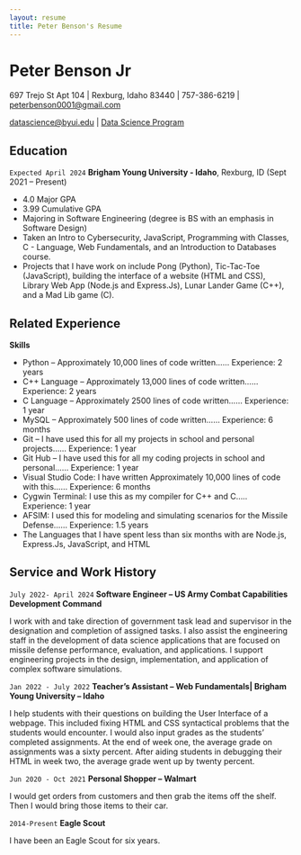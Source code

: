 ```yaml
---
layout: resume
title: Peter Benson's Resume
---
```

# Peter Benson Jr
697 Trejo St Apt 104 | Rexburg, Idaho 83440 | 757-386-6219 | peterbenson0001@gmail.com

<div id="webaddress">
<a href="datascience@byui.edu">datascience@byui.edu</a>
| <a href="https://byuidatascience.github.io/development.html">Data Science Program</a>
</div>

<!-- https://www.monique.tech/the-art-of-markdown -->


## Education

`Expected April 2024` 
__Brigham Young University - Idaho__, Rexburg, ID (Sept 2021 – Present)

- 4.0 Major GPA
- 3.99 Cumulative GPA
- Majoring in Software Engineering (degree is BS with an emphasis in Software Design)
- Taken an Intro to Cybersecurity, JavaScript, Programming with Classes, C - Language, Web Fundamentals, and an Introduction to Databases course.
- Projects that I have work on include Pong (Python), Tic-Tac-Toe (JavaScript), building the interface of a website (HTML and CSS), Library Web App (Node.js and Express.Js), Lunar Lander Game (C++), and a Mad Lib game (C).


## Related Experience
__Skills__

- Python – Approximately 10,000 lines of code written…… Experience: 2 years
- C++ Language – Approximately 13,000 lines of code written…… Experience: 2 years
- C Language – Approximately 2500 lines of code written…… Experience: 1 year
- MySQL – Approximately 500 lines of code written…… Experience: 6 months
- Git – I have used this for all my projects in school and personal projects…… Experience: 1 year
- Git Hub – I have used this for all my coding projects in school and personal…… Experience: 1 year
- Visual Studio Code: I have written Approximately 10,000 lines of code with this…… Experience: 6 months
- Cygwin Terminal: I use this as my compiler for C++ and C….. Experience: 1 year
- AFSIM: I used this for modeling and simulating scenarios for the Missile Defense…… Experience: 1.5 years
- The Languages that I have spent less than six months with are Node.js, Express.Js, JavaScript, and HTML

## Service and Work History

`July 2022- April 2024`
__Software Engineer – US Army Combat Capabilities Development Command__

I work with and take direction of government task lead and supervisor in the designation and completion of assigned tasks. I also assist the engineering staff in the development of data science applications that are focused on missile defense performance, evaluation, and applications. I support engineering projects in the design, implementation, and application of complex software simulations.

`Jan 2022 - July 2022` 
__Teacher’s Assistant – Web Fundamentals| Brigham Young University – Idaho__

I help students with their questions on building the User Interface of a webpage. This included fixing HTML and CSS syntactical problems that the students would encounter. I would also input grades as the students’ completed assignments. At the end of week one, the average grade on assignments was a sixty percent. After aiding students in debugging their HTML in week two, the average grade went up by twenty percent.

`Jun 2020 - Oct 2021` 
__Personal Shopper – Walmart__

I would get orders from customers and then grab the items off the shelf. Then I would bring those items to their car.

`2014-Present`
__Eagle Scout__

I have been an Eagle Scout for six years.


<!-- ### Footer

Last updated: May 2013 -->


